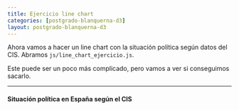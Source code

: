 ```yaml
---
title: Ejercicio line chart
categories: [postgrado-blanquerna-d3]
layout: postgrado-blanquerna-d3
---
```


Ahora vamos a hacer un line chart con la situación política según datos del
CIS. Abramos `js/line_chart_ejercicio.js`.

Este puede ser un poco más complicado, pero vamos a ver si conseguimos
sacarlo.

---

#### Situación política en España según el CIS

<div class="line-chart-ejercicio"></div>

<script src="/assets/postgrado-blanquerna-d3/javascript/line_chart_ejercicio.js"></script>
